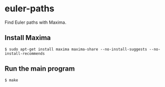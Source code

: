 # euler-paths
Find Euler paths with Maxima.

## Install Maxima

    $ sudo apt-get install maxima maxima-share --no-install-suggests --no-install-recommends

## Run the main program

    $ make
